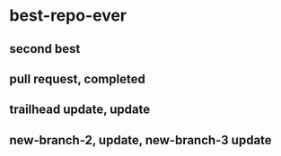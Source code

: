 # best-repo-ever

## second best

## pull request, completed

## trailhead update, update

## new-branch-2, update, new-branch-3 update

